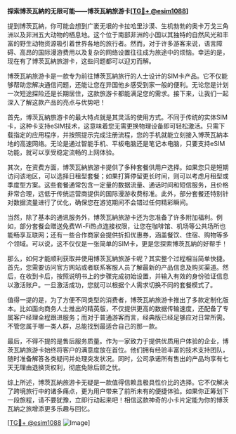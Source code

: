 **探索博茨瓦納的无限可能——博茨瓦納旅游卡[[TG💪+ @esim1088](https://t.me/s/esim1088)]**

提到博茨瓦納，你可能会想到广袤无垠的卡拉哈里沙漠、生机勃勃的奥卡万戈三角洲以及非洲五大动物的栖息地。这个位于南部非洲的小国以其独特的自然风光和丰富的野生动物资源吸引着世界各地的旅行者。然而，对于许多游客来说，语言障碍、高昂的国际漫游费用以及复杂的网络设置往往成为旅途中的烦恼。幸运的是，现在有了博茨瓦納旅游卡，这些问题都可以迎刃而解。

博茨瓦納旅游卡是一款专为前往博茨瓦納旅行的人士设计的SIM卡产品。它不仅能够帮助您解决通信问题，还能让您在异国他乡感受到家一般的便利。无论您是计划一次短途探险还是长期居住，这款旅游卡都能满足您的需求。接下来，让我们一起深入了解这款产品的亮点与优势吧！

首先，博茨瓦納旅游卡的最大特点就是其灵活的使用方式。不同于传统的实体SIM卡，这种卡支持eSIM技术，这意味着您无需更换物理设备即可轻松激活。只需下载指定的应用程序，并按照提示完成注册流程，您的手机就能立刻接入博茨瓦納本地的高速网络。无论是通过智能手机、平板电脑还是笔记本电脑，只要支持eSIM功能，就可以享受稳定流畅的上网体验。

其次，在资费方面，博茨瓦納旅游卡提供了多种套餐供用户选择。如果您只是短期访问该地区，可以选择日租型套餐；如果打算停留更长时间，则可以考虑月租型或季度型方案。这些套餐通常包含一定量的数据流量、通话时间和短信服务，且价格非常合理，远低于传统运营商提供的国际漫游收费标准。此外，部分套餐还特别针对数据流量进行了优化，确保您在游览期间不会错过任何精彩瞬间。

当然，除了基本的通讯服务外，博茨瓦納旅游卡还为您准备了许多附加福利。例如，部分套餐会赠送免费Wi-Fi热点连接权限，让您在咖啡馆、机场等公共场所也能畅享互联网；还有一些合作商家会提供折扣优惠券，涵盖餐饮、住宿、购物等多个领域。可以说，这不仅仅是一张简单的SIM卡，更是您探索博茨瓦納的好帮手！

那么，如何才能顺利获取并使用博茨瓦納旅游卡呢？其实整个过程相当简单快捷。首先，您需要访问官方网站或者联系客服人员了解最新的产品信息及购买渠道。然后，在收到卡后，按照说明书上的步骤完成初始设置，并输入有效的身份验证信息以激活账户。一旦激活成功，您就可以根据个人需求切换不同的套餐模式了。

值得一提的是，为了方便不同类型的消费者，博茨瓦納旅游卡推出了多款定制化版本。比如面向商务人士推出的精英版，不仅提供更高的数据传输速度，还配备了专属客户经理全程跟进服务；而对于普通游客而言，经典版已经足够应对日常所需。不管您属于哪一类人群，总能找到最适合自己的那一款。

最后，不得不提的是售后服务质量。作为一家致力于提供优质用户体验的企业，博茨瓦納旅游卡始终将客户的满意度放在首位。他们拥有经验丰富的技术支持团队，随时准备解答各类疑问并处理突发状况。同时，公司承诺所有售出的产品均享有七天无理由退换货权利，彻底免除后顾之忧。

综上所述，博茨瓦納旅游卡无疑是一款值得信赖且极具性价比的选择。它不仅解决了跨境旅行中的诸多痛点，更为用户带来了前所未有的便捷体验。如果你正筹划下一段旅程，请不要犹豫，立即行动起来吧！相信这款神奇的小卡片定能为你的博茨瓦納之旅增添更多乐趣与回忆。

[[TG💪+ @esim1088](https://t.me/s/esim1088) ![Image](https://i.postimg.cc/4NQfJmqS/Snipaste-2025-05-13-00-14-12.png)]